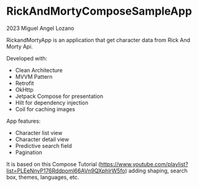 # RickAndMortyComposeSampleApp
2023 Miguel Angel Lozano

RickandMortyApp is an application that get character data from Rick And Morty Api.



Developed with:
- Clean Architecture 
- MVVM Pattern
- Retrofit
- OkHttp
- Jetpack Compose for presentation
- Hilt for dependency injection
- Coil for caching images 

App features:
- Character list view
- Character detail view
- Predictive search field
- Pagination

It is based on this Compose Tutorial (https://www.youtube.com/playlist?list=PLEeNnyP176Rddpoml66AVn9QXphlrW5fo) adding shaping, search box, themes, languages, etc.

